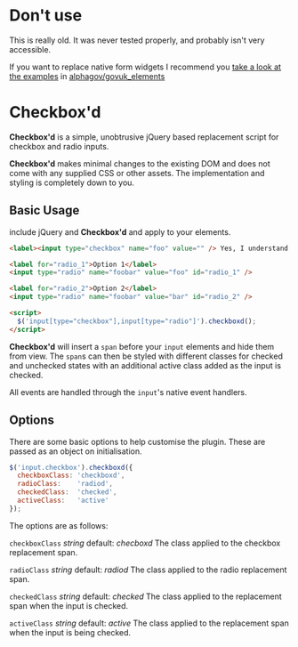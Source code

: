 # Don't use

This is really old. It was never tested properly, and probably isn't very accessible.

If you want to replace native form widgets I recommend you [take a look at the examples](https://govuk-elements.herokuapp.com/form-elements/#form-radio-buttons) in [alphagov/govuk_elements](https://github.com/alphagov/govuk_elements)

# Checkbox'd #

__Checkbox'd__ is a simple, unobtrusive jQuery based replacement script for checkbox and radio inputs.

__Checkbox'd__ makes minimal changes to the existing DOM and does not come with any supplied CSS or other assets. The implementation and styling is completely down to you.

## Basic Usage ##

include jQuery and __Checkbox'd__ and apply to your elements.

```html
<label><input type="checkbox" name="foo" value="" /> Yes, I understand.</label>

<label for="radio_1">Option 1</label>
<input type="radio" name="foobar" value="foo" id="radio_1" />

<label for="radio_2">Option 2</label>
<input type="radio" name="foobar" value="bar" id="radio_2" />

<script>
  $('input[type="checkbox"],input[type="radio"]').checkboxd();
</script>
```

__Checkbox'd__ will insert a `span` before your `input` elements and hide them from view. The `span`s can then be styled with different classes for checked and unchecked states with an additional active class added as the input is checked.

All events are handled through the `input`'s native event handlers.

## Options ##

There are some basic options to help customise the plugin. These are passed as an object on initialisation.

```javascript
$('input.checkbox').checkboxd({
  checkboxClass: 'checkboxd',
  radioClass:    'radiod',
  checkedClass:  'checked',
  activeClass:   'active'
});
```
The options are as follows:

`checkboxClass` _string_
default: _checboxd_
The class applied to the checkbox replacement span.

`radioClass` _string_
default: _radiod_
The class applied to the radio replacement span.

`checkedClass` _string_
default: _checked_
The class applied to the replacement span when the input is checked.

`activeClass` _string_
default: _active_
The class applied to the replacement span when the input is being checked.


